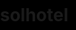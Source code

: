 # solhotel
<html lang="zh-Hant">
<head>
  <meta charset="UTF-8" />
  <meta name="viewport" content="width=device-width, initial-scale=1.0" />
  <title>飯店大廳輪播</title>
  <style>
    html, body { margin: 0; padding: 0; height: 100%; background: black; }
    .slideshow-container {
  display: flex;
  justify-content: center;
  align-items: center;
  width: 100vw;
  height: 100vh;
  overflow: hidden;
  background: black;
}
    .slides {
      display: none;
      width: 100%;
      height: 100%;
      object-fit: cover;
      background: black;
    }
  </style>
</head>
<body>

  <div class="slideshow-container">
    <img class="slides" src="Garden.jpg" alt="圖1">
    <img class="slides" src="bf.jpg" alt="圖2">
     <img class="slides" src="SolHotel_M_02.jpg" alt="圖3">
  </div>

  <script>
    let slideIndex = 0;
    const slides = document.getElementsByClassName("slides");

    function showSlides() {
      for (let i = 0; i < slides.length; i++) {
        slides[i].style.display = "none";
      }
      slideIndex++;
      if (slideIndex > slides.length) { slideIndex = 1; }
      slides[slideIndex - 1].style.display = "block";
      setTimeout(showSlides, 10000); // 每5秒切換
    }

    showSlides();
  </script>

</body>
</html>
